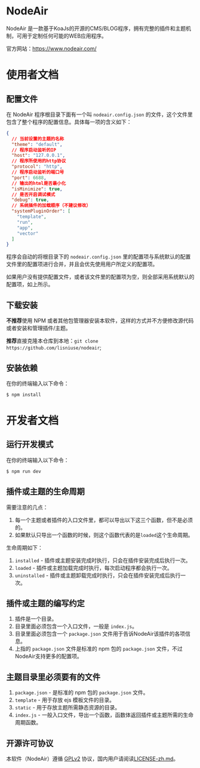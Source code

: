 # NodeAir

NodeAir 是一款基于KoaJs的开源的CMS/BLOG程序，拥有完整的插件和主题机制，可用于定制任何可能的WEB应用程序。

官方网站：https://www.nodeair.com/

# 使用者文档

## 配置文件

在 NodeAir 程序根目录下面有一个叫 ``nodeair.config.json`` 的文件，这个文件里包含了整个程序的配置信息。具体每一项的含义如下：

```JSON
{
  // 当前设置的主题的名称
  "theme": "default", 
  // 程序启动监听的IP
  "host": "127.0.0.1",
  // 程序所使用的http协议
  "protocol": "http",
  // 程序启动监听的端口号
  "port": 6688,
  // 输出的html是否最小化
  "isMinimize": true,
  // 是否开启调试模式
  "debug": true,
  // 系统插件的加载顺序（不建议修改）
  "systemPluginOrder": [
    "template",
    "run",
    "app",
    "vector"
  ]
}
```

程序会自动的将根目录下的 ``nodeair.config.json`` 里的配置项与系统默认的配置文件里的配置项进行合并，并且会优先使用用户所定义的配置项。

如果用户没有提供配置文件，或者该文件里的配置项为空，则全部采用系统默认的配置项，如上所示。
## 下载安装

**不推荐**使用 NPM 或者其他包管理器安装本软件，这样的方式并不方便修改源代码或者安装和管理插件/主题。

**推荐**直接克隆本仓库到本地：``git clone https://github.com/lisniuse/nodeair``;

## 安装依赖

在你的终端输入以下命令：

```bash
$ npm install
```

# 开发者文档

## 运行开发模式

在你的终端输入以下命令：

```bash
$ npm run dev
```

## 插件或主题的生命周期

需要注意的几点：

1. 每一个主题或者插件的入口文件里，都可以导出以下这三个函数，但不是必须的。
2. 如果默认只导出一个函数的时候，则这个函数代表的是``loaded``这个生命周期。

生命周期如下：

1. ``installed`` - 插件或主题安装完成时执行，只会在插件安装完成后执行一次。
1. ``loaded`` - 插件或主题加载完成时执行，每次启动程序都会执行一次。
1. ``uninstalled`` - 插件或主题卸载完成时执行，只会在插件安装完成后执行一次。

## 插件或主题的编写约定

1. 插件是一个目录。
1. 目录里面必须包含一个入口文件，一般是 ``index.js``。
1. 目录里面必须包含一个 ``package.json`` 文件用于告诉NodeAir该插件的各项信息。
1. 上指的 ``package.json`` 文件是标准的 npm 包的 ``package.json`` 文件，不过NodeAir支持更多的配置项。

## 主题目录里必须要有的文件

1. ``package.json`` - 是标准的 npm 包的 ``package.json`` 文件。
1. ``template`` - 用于存放 ejs 模板文件的目录。
1. ``static`` - 用于存放主题所需静态资源的目录。
1. ``index.js`` - 一般入口文件，导出一个函数，函数体返回插件或主题所需的生命周期函数。

## 开源许可协议

本软件（NodeAir）遵循 [GPLv2](https://www.gnu.org/licenses/old-licenses/gpl-2.0.en.html) 协议，国内用户请阅读[LICENSE-zh.md](/LICENSE-zh.md)。
